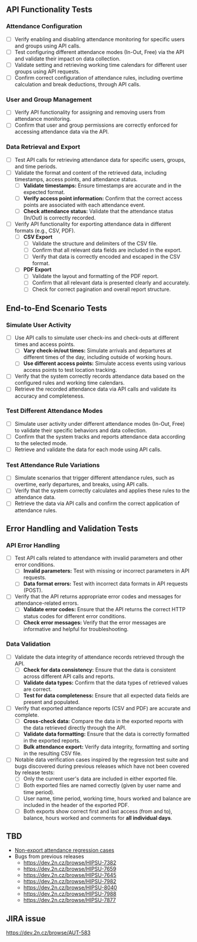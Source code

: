 ## API Functionality Tests

### Attendance Configuration

- [ ] Verify enabling and disabling attendance monitoring for specific users and groups using API calls.
- [ ] Test configuring different attendance modes (In-Out, Free) via the API and validate their impact on data collection.
- [ ] Validate setting and retrieving working time calendars for different user groups using API requests.
- [ ] Confirm correct configuration of attendance rules, including overtime calculation and break deductions, through API calls.

### User and Group Management

- [ ] Verify API functionality for assigning and removing users from attendance monitoring.
- [ ] Confirm that user and group permissions are correctly enforced for accessing attendance data via the API.

### Data Retrieval and Export

- [ ] Test API calls for retrieving attendance data for specific users, groups, and time periods.
- [ ] Validate the format and content of the retrieved data, including timestamps, access points, and attendance status.
    - [ ] **Validate timestamps:** Ensure timestamps are accurate and in the expected format.
    - [ ] **Verify access point information:** Confirm that the correct access points are associated with each attendance event.
    - [ ] **Check attendance status:** Validate that the attendance status (In/Out) is correctly recorded.
- [ ] Verify API functionality for exporting attendance data in different formats (e.g., CSV, PDF).
    - [ ] **CSV Export**
        - [ ] Validate the structure and delimiters of the CSV file.
        - [ ] Confirm that all relevant data fields are included in the export.
        - [ ] Verify that data is correctly encoded and escaped in the CSV format.
    - [ ] **PDF Export**
        - [ ] Validate the layout and formatting of the PDF report.
        - [ ] Confirm that all relevant data is presented clearly and accurately.
        - [ ] Check for correct pagination and overall report structure.

## End-to-End Scenario Tests

### Simulate User Activity

- [ ] Use API calls to simulate user check-ins and check-outs at different times and access points.
    - [ ] **Vary check-in/out times:** Simulate arrivals and departures at different times of the day, including outside of working hours.
    - [ ] **Use different access points:** Simulate access events using various access points to test location tracking.
- [ ] Verify that the system correctly records attendance data based on the configured rules and working time calendars.
- [ ] Retrieve the recorded attendance data via API calls and validate its accuracy and completeness.

### Test Different Attendance Modes

- [ ] Simulate user activity under different attendance modes (In-Out, Free) to validate their specific behaviors and data collection.
- [ ] Confirm that the system tracks and reports attendance data according to the selected mode.
- [ ] Retrieve and validate the data for each mode using API calls.

### Test Attendance Rule Variations

- [ ] Simulate scenarios that trigger different attendance rules, such as overtime, early departures, and breaks, using API calls.
- [ ] Verify that the system correctly calculates and applies these rules to the attendance data.
- [ ] Retrieve the data via API calls and confirm the correct application of attendance rules.

## Error Handling and Validation Tests

### API Error Handling

- [ ] Test API calls related to attendance with invalid parameters and other error conditions.
    - [ ] **Invalid parameters:** Test with missing or incorrect parameters in API requests.
    - [ ] **Data format errors:** Test with incorrect data formats in API requests (POST).
- [ ] Verify that the API returns appropriate error codes and messages for attendance-related errors.
    - [ ] **Validate error codes:** Ensure that the API returns the correct HTTP status codes for different error conditions.
    - [ ] **Check error messages:** Verify that the error messages are informative and helpful for troubleshooting.

### Data Validation

- [ ] Validate the data integrity of attendance records retrieved through the API.
    - [ ] **Check for data consistency:** Ensure that the data is consistent across different API calls and reports.
    - [ ] **Validate data types:** Confirm that the data types of retrieved values are correct.
    - [ ] **Test for data completeness:** Ensure that all expected data fields are present and populated.
- [ ] Verify that exported attendance reports (CSV and PDF) are accurate and complete.
    - [ ] **Cross-check data:** Compare the data in the exported reports with the data retrieved directly through the API.
    - [ ] **Validate data formatting:** Ensure that the data is correctly formatted in the exported reports.
    - [ ] **Bulk attendance export:** Verify data integrity, formatting and sorting in the resulting CSV file.
- [ ] Notable data verification cases inspired by the regression test suite and bugs discovered during previous releases which have not been covered by release tests:
	- [ ] Only the current user's data are included in either exported file.
	- [ ] Both exported files are named correctly (given by user name and time period).
	- [ ] User name, time period, working time, hours worked and balance are included in the header of the exported PDF.
	- [ ] Both exports show correct first and last access (from and to), balance, hours worked and comments for **all individual days**.

## TBD

- [Non-export attendance regression cases](https://testrail.2n.cz/index.php?/suites/view/5&group_by=cases:section_id&group_order=asc&display_deleted_cases=0&group_id=479)
- Bugs from previous releases
	- <https://dev.2n.cz/browse/HIPSU-7382>
	- <https://dev.2n.cz/browse/HIPSU-7659>
	- <https://dev.2n.cz/browse/HIPSU-7645>
	- <https://dev.2n.cz/browse/HIPSU-7982>
	- <https://dev.2n.cz/browse/HIPSU-8040>
	- <https://dev.2n.cz/browse/HIPSU-7988>
	- <https://dev.2n.cz/browse/HIPSU-7877>

## JIRA issue

<https://dev.2n.cz/browse/AUT-583>
